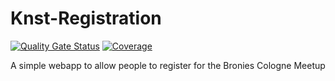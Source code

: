 # Knst-Registration
[![Quality Gate Status](https://sonarcloud.io/api/project_badges/measure?project=Chase22_knst-registration&metric=alert_status)](https://sonarcloud.io/summary/new_code?id=Chase22_knst-registration) [![Coverage](https://sonarcloud.io/api/project_badges/measure?project=Chase22_knst-registration&metric=coverage)](https://sonarcloud.io/summary/new_code?id=Chase22_knst-registration)

A simple webapp to allow people to register for the Bronies Cologne Meetup

